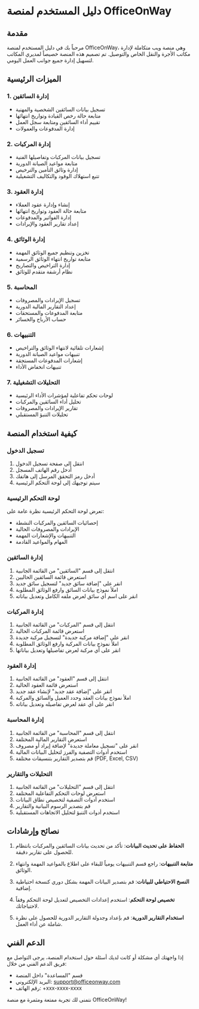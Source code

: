 # دليل المستخدم لمنصة OfficeOnWay

## مقدمة

مرحباً بك في دليل المستخدم لمنصة OfficeOnWay، وهي منصة ويب متكاملة لإدارة مكاتب الأجرة والنقل الخاص والتوصيل. تم تصميم هذه المنصة خصيصاً لمديري المكاتب لتسهيل إدارة جميع جوانب العمل اليومي.

## الميزات الرئيسية

### 1. إدارة السائقين
- تسجيل بيانات السائقين الشخصية والمهنية
- متابعة حالة رخص القيادة وتواريخ انتهائها
- تقييم أداء السائقين ومتابعة سجل العمل
- إدارة المدفوعات والعمولات

### 2. إدارة المركبات
- تسجيل بيانات المركبات وتفاصيلها الفنية
- متابعة مواعيد الصيانة الدورية
- إدارة وثائق التأمين والترخيص
- تتبع استهلاك الوقود والتكاليف التشغيلية

### 3. إدارة العقود
- إنشاء وإدارة عقود العملاء
- متابعة حالة العقود وتواريخ انتهائها
- إدارة الفواتير والمدفوعات
- إعداد تقارير العقود والإيرادات

### 4. إدارة الوثائق
- تخزين وتنظيم جميع الوثائق المهمة
- متابعة تواريخ انتهاء الوثائق الرسمية
- إدارة التراخيص والتصاريح
- نظام أرشفة متقدم للوثائق

### 5. المحاسبة
- تسجيل الإيرادات والمصروفات
- إعداد التقارير المالية الدورية
- متابعة المدفوعات والمستحقات
- حساب الأرباح والخسائر

### 6. التنبيهات
- إشعارات تلقائية لانتهاء الوثائق والتراخيص
- تنبيهات مواعيد الصيانة الدورية
- إشعارات المدفوعات المستحقة
- تنبيهات انخفاض الأداء

### 7. التحليلات التشغيلية
- لوحات تحكم تفاعلية لمؤشرات الأداء الرئيسية
- تحليل أداء السائقين والمركبات
- تقارير الإيرادات والمصروفات
- تحليلات التنبؤ المستقبلي

## كيفية استخدام المنصة

### تسجيل الدخول
1. انتقل إلى صفحة تسجيل الدخول
2. أدخل رقم الهاتف المسجل
3. أدخل رمز التحقق المرسل إلى هاتفك
4. سيتم توجيهك إلى لوحة التحكم الرئيسية

### لوحة التحكم الرئيسية
تعرض لوحة التحكم الرئيسية نظرة عامة على:
- إحصائيات السائقين والمركبات النشطة
- الإيرادات والمصروفات الحالية
- التنبيهات والإشعارات المهمة
- المهام والمواعيد القادمة

### إدارة السائقين
1. انتقل إلى قسم "السائقين" من القائمة الجانبية
2. استعرض قائمة السائقين الحاليين
3. انقر على "إضافة سائق جديد" لتسجيل سائق جديد
4. املأ نموذج بيانات السائق وارفع الوثائق المطلوبة
5. انقر على اسم أي سائق لعرض ملفه الكامل وتعديل بياناته

### إدارة المركبات
1. انتقل إلى قسم "المركبات" من القائمة الجانبية
2. استعرض قائمة المركبات الحالية
3. انقر على "إضافة مركبة جديدة" لتسجيل مركبة جديدة
4. املأ نموذج بيانات المركبة وارفع الوثائق المطلوبة
5. انقر على أي مركبة لعرض تفاصيلها وتعديل بياناتها

### إدارة العقود
1. انتقل إلى قسم "العقود" من القائمة الجانبية
2. استعرض قائمة العقود الحالية
3. انقر على "إضافة عقد جديد" لإنشاء عقد جديد
4. املأ نموذج بيانات العقد وحدد العميل والسائق والمركبة
5. انقر على أي عقد لعرض تفاصيله وتعديل بياناته

### إدارة المحاسبة
1. انتقل إلى قسم "المحاسبة" من القائمة الجانبية
2. استعرض التقارير المالية المختلفة
3. انقر على "تسجيل معاملة جديدة" لإضافة إيراد أو مصروف
4. استخدم أدوات التصفية والفرز لتحليل البيانات المالية
5. قم بتصدير التقارير بتنسيقات مختلفة (PDF, Excel, CSV)

### التحليلات والتقارير
1. انتقل إلى قسم "التحليلات" من القائمة الجانبية
2. استعرض لوحات التحكم التفاعلية المختلفة
3. استخدم أدوات التصفية لتخصيص نطاق البيانات
4. قم بتصدير الرسوم البيانية والتقارير
5. استخدم أدوات التنبؤ لتحليل الاتجاهات المستقبلية

## نصائح وإرشادات

1. **الحفاظ على تحديث البيانات**: تأكد من تحديث بيانات السائقين والمركبات بانتظام للحصول على تقارير دقيقة.

2. **متابعة التنبيهات**: راجع قسم التنبيهات يومياً للبقاء على اطلاع بالمواعيد المهمة وانتهاء الوثائق.

3. **النسخ الاحتياطي للبيانات**: قم بتصدير البيانات المهمة بشكل دوري كنسخة احتياطية إضافية.

4. **تخصيص لوحة التحكم**: استخدم إعدادات التخصيص لتعديل لوحة التحكم وفقاً لاحتياجاتك.

5. **استخدام التقارير الدورية**: قم بإعداد وجدولة التقارير الدورية للحصول على نظرة شاملة عن أداء العمل.

## الدعم الفني

إذا واجهتك أي مشكلة أو كانت لديك أسئلة حول استخدام المنصة، يرجى التواصل مع فريق الدعم الفني من خلال:

- قسم "المساعدة" داخل المنصة
- البريد الإلكتروني: support@officeonway.com
- رقم الهاتف: +xxx-xxxx-xxxx

نتمنى لك تجربة ممتعة ومثمرة مع منصة OfficeOnWay!
